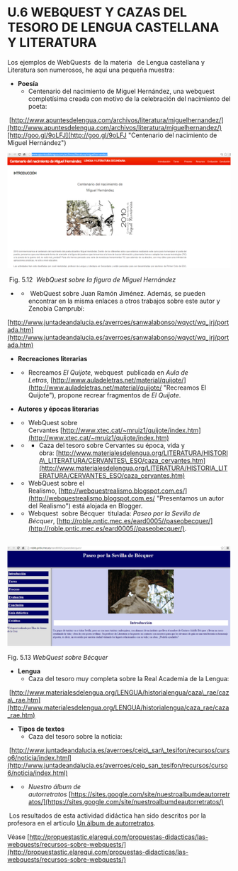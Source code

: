 # U.6 WEBQUEST Y CAZAS DEL TESORO DE LENGUA CASTELLANA Y LITERATURA

Los ejemplos de WebQuests  de la materia   de Lengua castellana y Literatura son numerosos, he aquí una pequeña muestra:

*   **Poesía**
    *   Centenario del nacimiento de Miguel Hernández, una webquest completísima creada con motivo de la celebración del nacimiento del poeta:

 [http://www.apuntesdelengua.com/archivos/literatura/miguelhernandez/](http://www.apuntesdelengua.com/archivos/literatura/miguelhernandez/)[http://goo.gl/9oLFJ](http://goo.gl/9oLFJ "Centenario del nacimiento de Miguel Hernández") 


![WebQuest sobre Miguel Hernández](img/wQ13.png "WebQuest sobre Miguel Hernández")


 Fig. 5.12  _WebQuest sobre la figura de Miguel Hernández_

*   *    WebQuest sobre Juan Ramón Jiménez. Además, se pueden encontrar en la misma enlaces a otros trabajos sobre este autor y Zenobia Camprubí: 

[http://www.juntadeandalucia.es/averroes/sanwalabonso/wqyct/wq_jrj/portada.htm](http://www.juntadeandalucia.es/averroes/sanwalabonso/wqyct/wq_jrj/portada.htm)

*   **Recreaciones literarias**

*   *   Recreamos _El Quijote_, webquest  publicada en _Aula de Letras_, [http://www.auladeletras.net/material/quijote/](http://www.auladeletras.net/material/quijote/ "Recreamos El Quijote"), propone recrear fragmentos de _El Quijote_. 

*   **Autores y épocas literarias**

*   *   WebQuest sobre Cervantes [http://www.xtec.cat/~mruiz1/quijote/index.htm](http://www.xtec.cat/~mruiz1/quijote/index.htm)

*   *   *   Caza del tesoro sobre Cervantes su época, vida y obra: [http://www.materialesdelengua.org/LITERATURA/HISTORIA\_LITERATURA/CERVANTES\_ESO/caza_cervantes.htm](http://www.materialesdelengua.org/LITERATURA/HISTORIA_LITERATURA/CERVANTES_ESO/caza_cervantes.htm)

*   *   WebQuest sobre el Realismo, [http://webquestrealismo.blogspot.com.es/](http://webquestrealismo.blogspot.com.es/ "Presentamos un autor del Realismo") está alojada en Blogger.

*   *   Webquest  sobre Bécquer  titulada: _Paseo por la Sevilla de Bécquer_, [http://roble.pntic.mec.es/eard0005//paseobecquer/](http://roble.pntic.mec.es/eard0005//paseobecquer/).


 ![WebQuest sobre Bécquer](img/WQ15.png "WebQuest sobre Bécquer")


Fig. 5.13 _WebQuest sobre Bécquer_

*   **Lengua**
    *   Caza del tesoro muy completa sobre la Real Academia de la Lengua:

 [http://www.materialesdelengua.org/LENGUA/historialengua/caza\_rae/caza\_rae.htm](http://www.materialesdelengua.org/LENGUA/historialengua/caza_rae/caza_rae.htm)

*   **Tipos de textos**
    *   Caza del tesoro sobre la noticia:

 [http://www.juntadeandalucia.es/averroes/ceip\_san\_tesifon/recursos/curso6/noticia/index.html](http://www.juntadeandalucia.es/averroes/ceip_san_tesifon/recursos/curso6/noticia/index.html)

*   *   _Nuestro álbum de autorretratos_ [https://sites.google.com/site/nuestroalbumdeautorretratos/](https://sites.google.com/site/nuestroalbumdeautorretratos/)

 Los resultados de esta actividad didáctica han sido descritos por la profesora en el artículo [Un álbum de autorretratos](http://lenguetazosliterarios.blogspot.com/2011/03/un-album-de-autorretratos.html "Un álbum de autorretratos").

Véase [http://propuestastic.elarequi.com/propuestas-didacticas/las-webquests/recursos-sobre-webquests/](http://propuestastic.elarequi.com/propuestas-didacticas/las-webquests/recursos-sobre-webquests/)


